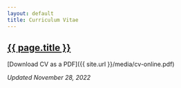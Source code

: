 ```yaml
---
layout: default
title: Curriculum Vitae
---
```


<h2><a href="{{ page.url }}" style="color:inherit">{{ page.title }}</a></h2>

[Download CV as a PDF]({{ site.url }}/media/cv-online.pdf)

*Updated November 28, 2022*